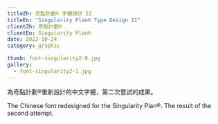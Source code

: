 ```yaml
---
titleZh: 奇點計劃® 字體設計 II
titleEn: "Singularity Plan® Type Design II"
clientZh: 奇點計劃®
clientEn: Singularity Plan®
date: 2022-10-24
category: graphic

thumb: font-singularity2-0.jpg
gallery:
  - font-singularity2-1.jpg
---
```


為奇點計劃®重新設計的中文字體，第二次嘗試的成果。

<!-- lang -->

The Chinese font redesigned for the Singularity Plan®. The result of the second attempt.
